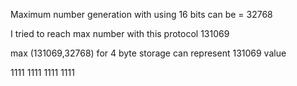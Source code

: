 Maximum number generation with using 16 bits can be = 32768

I tried to reach max number with this protocol 131069

max (131069,32768) for 4 byte storage can represent 131069 value

1111 1111 1111 1111 
